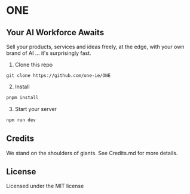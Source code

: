 # ONE

## Your AI Workforce Awaits

Sell your products, services and ideas freely, at the edge, with your own brand of AI  ... it's surprisingly fast. 

1. Clone this repo

```
git clone https://github.com/one-ie/ONE
```

2. Install

```sh
pnpm install
```

3. Start your server

```sh
npm run dev
```

## Credits

We stand on the shoulders of giants. See Credits.md for more details.

## License

Licensed under the MIT license
